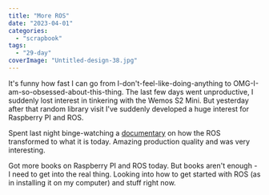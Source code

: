 ```yaml
---
title: "More ROS"
date: "2023-04-01"
categories: 
  - "scrapbook"
tags: 
  - "29-day"
coverImage: "Untitled-design-38.jpg"
---
```

<!--more-->

It's funny how fast I can go from I-don't-feel-like-doing-anything to OMG-I-am-so-obsessed-about-this-thing. The last few days went unproductive, I suddenly lost interest in tinkering with the Wemos S2 Mini. But yesterday after that random library visit I've suddenly developed a huge interest for Raspberry PI and ROS.

Spent last night binge-watching a [documentary](https://www.youtube.com/watch?v=5hjlyA2eE9A) on how the ROS transformed to what it is today. Amazing production quality and was very interesting.

Got more books on Raspberry PI and ROS today. But books aren't enough - I need to get into the real thing. Looking into how to get started with ROS (as in installing it on my computer) and stuff right now.
